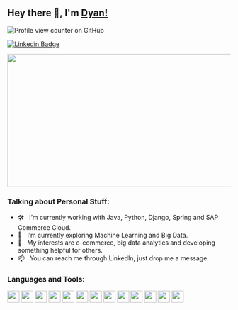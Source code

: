 
## Hey there 👋, I'm [Dyan!](https://github.com/dyan-isaac/)

![Profile view counter on GitHub](https://komarev.com/ghpvc/?username=dyan-isaac)

[![Linkedin Badge](https://img.shields.io/badge/-LinkedIn-0e76a8?style=flat-square&logo=Linkedin&logoColor=white)](https://linkedin.com/in/ddisaac)



<img vertical-align="center" height="300" width="530" alt="" src="prof-banner.gif" />

### Talking about Personal Stuff:

- 🛠 &nbsp; I’m currently working with Java, Python, Django, Spring and SAP Commerce Cloud.
- 🚀 &nbsp; I’m currently exploring Machine Learning and Big Data.
- 🤔 &nbsp; My interests are e-commerce, big data analytics and developing something helpful for others.
- 📫 &nbsp; You can reach me through LinkedIn, just drop me a message.

### Languages and Tools:

<!--  for devicon plain version -->
<link rel="stylesheet" href="https://cdn.jsdelivr.net/gh/devicons/devicon@latest/devicon.min.css">
<code><img height="27" src='https://cdn.jsdelivr.net/gh/devicons/devicon@latest/icons/java/java-original-wordmark.svg'></code>
<code><img height="27" src='https://cdn.jsdelivr.net/gh/devicons/devicon@latest/icons/python/python-original-wordmark.svg'></code>
<code><img height="27" src='https://cdn.jsdelivr.net/gh/devicons/devicon@latest/icons/django/django-plain-wordmark.svg'></code>
<code><img height="27" src='https://cdn.jsdelivr.net/gh/devicons/devicon@latest/icons/spring/spring-original-wordmark.svg'></code>
<code><img height="27" src='https://cdn.jsdelivr.net/gh/devicons/devicon@latest/icons/junit/junit-original-wordmark.svg'></code>
<code><img height="27" src='https://cdn.jsdelivr.net/gh/devicons/devicon@latest/icons/angularjs/angularjs-original-wordmark.svg'></code>
<code><img height="27" src='https://cdn.jsdelivr.net/gh/devicons/devicon@latest/icons/react/react-original-wordmark.svg'></code>
<code><img height="27" src='https://cdn.jsdelivr.net/gh/devicons/devicon@latest/icons/vuejs/vuejs-original-wordmark.svg'></code>
<code><img height="27" src='https://cdn.jsdelivr.net/gh/devicons/devicon@latest/icons/opencv/opencv-original-wordmark.svg'></code>
<code><img height="27" src='https://cdn.jsdelivr.net/gh/devicons/devicon@latest/icons/docker/docker-original-wordmark.svg'></code>
<code><img height="27" src='https://cdn.jsdelivr.net/gh/devicons/devicon@latest/icons/amazonwebservices/amazonwebservices-original-wordmark.svg'></code>
<code><img height="27" src='https://cdn.jsdelivr.net/gh/devicons/devicon@latest/icons/git/git-original-wordmark.svg'></code>
<code><img height="27" src='https://cdn.jsdelivr.net/gh/devicons/devicon@latest/icons/jira/jira-original-wordmark.svg'></code>

